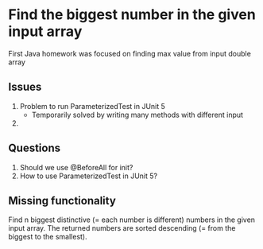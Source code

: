 # Find the biggest number in the given input array
First Java homework was focused on finding max value from input double array

## Issues
1. Problem to run ParameterizedTest in JUnit 5
	* Temporarily solved by writing many methods with different input
2. 

## Questions
1. Should we use @BeforeAll for init?
2. How to use ParameterizedTest in JUnit 5?

## Missing functionality
Find n biggest distinctive (= each number is different) numbers in the given input array. The returned numbers are sorted descending (= from the biggest to the smallest).

